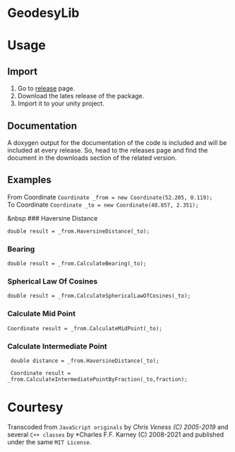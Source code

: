 # GeodesyLib


# Usage

## Import

1. Go to [release](https://github.com/ertanturan/GeodesyLib/releases) page.
2. Download the lates release of the package.
3. Import it to your unity project.

## Documentation

A doxygen output for the documentation of the code is included and will be included at every release.
So, head to the releases page and find the document in the downloads section of the related version.

## Examples

From Coordinate `Coordinate _from = new Coordinate(52.205, 0.119);` <br />
 To Coordinate `Coordinate _to = new Coordinate(48.857, 2.351);`

&nbsp ###  Haversine Distance

`double result = _from.HaversineDistance(_to);`

### Bearing

`double result = _from.CalculateBearing(_to);`

### Spherical Law Of Cosines

`double result = _from.CalculateSphericalLawOfCosines(_to);`

### Calculate Mid Point

`Coordinate result = _from.CalculateMidPoint(_to);`

### Calculate Intermediate Point

` double distance = _from.HaversineDistance(_to);`

` Coordinate result = _from.CalculateIntermediatePointByFraction(_to,fraction);`


# Courtesy

Transcoded from `JavaScript originals` by *Chris Veness (C) 2005-2019*
and several `C++ classes` by *Charles F.F. Karney (C) 2008-2021 and
published under the same `MIT License`.
